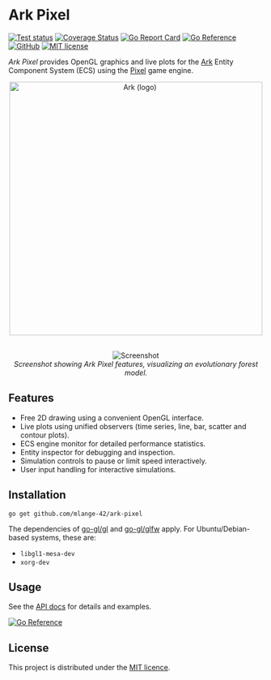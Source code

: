 # Ark Pixel

[![Test status](https://img.shields.io/github/actions/workflow/status/mlange-42/ark-pixel/tests.yml?branch=main&label=Tests&logo=github)](https://github.com/mlange-42/ark-pixel/actions/workflows/tests.yml)
[![Coverage Status](https://badge.coveralls.io/repos/github/mlange-42/ark-pixel/badge.svg?branch=main)](https://badge.coveralls.io/github/mlange-42/ark-pixel?branch=main)
[![Go Report Card](https://goreportcard.com/badge/github.com/mlange-42/ark-pixel)](https://goreportcard.com/report/github.com/mlange-42/ark-pixel)
[![Go Reference](https://pkg.go.dev/badge/github.com/mlange-42/ark-pixel.svg)](https://pkg.go.dev/github.com/mlange-42/ark-pixel)
[![GitHub](https://img.shields.io/badge/github-repo-blue?logo=github)](https://github.com/mlange-42/ark-pixel)
[![MIT license](https://img.shields.io/github/license/mlange-42/ark-pixel)](https://github.com/mlange-42/ark-pixel/blob/main/LICENSE)

*Ark Pixel* provides OpenGL graphics and live plots for the [Ark](https://github.com/mlange-42/ark) Entity Component System (ECS) using the [Pixel](https://github.com/gopxl/pixel) game engine.

<div align="center">

<a href="https://github.com/mlange-42/ark">
<img src="https://github.com/user-attachments/assets/4bbe57c6-2e16-43be-ad5e-0cf26c220f21" alt="Ark (logo)" width="500px" />
</a>

</div>
</br>
<div align="center" width="100%">

![Screenshot](https://user-images.githubusercontent.com/44003176/232126308-60299642-0490-478d-82a5-48d862da6703.png)  
*Screenshot showing Ark Pixel features, visualizing an evolutionary forest model.*
</div>

## Features

* Free 2D drawing using a convenient OpenGL interface.
* Live plots using unified observers (time series, line, bar, scatter and contour plots).
* ECS engine monitor for detailed performance statistics.
* Entity inspector for debugging and inspection.
* Simulation controls to pause or limit speed interactively.
* User input handling for interactive simulations.

## Installation

```
go get github.com/mlange-42/ark-pixel
```

The dependencies of [go-gl/gl](https://github.com/go-gl/gl) and [go-gl/glfw](https://github.com/go-gl/glfw) apply. For Ubuntu/Debian-based systems, these are:

- `libgl1-mesa-dev`
- `xorg-dev`

## Usage

See the [API docs](https://pkg.go.dev/github.com/mlange-42/ark-pixel) for details and examples.

[![Go Reference](https://pkg.go.dev/badge/github.com/mlange-42/ark-pixel.svg)](https://pkg.go.dev/github.com/mlange-42/ark-pixel)

## License

This project is distributed under the [MIT licence](./LICENSE).
